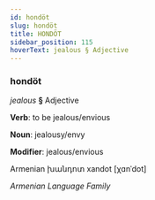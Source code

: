 ```yaml
---
id: hondöt
slug: hondöt
title: HONDÖT
sidebar_position: 115
hoverText: jealous § Adjective
---
```


### hondöt

*jealous* **§** Adjective

**Verb**: to be jealous/envious

**Noun**: jealousy/envy

**Modifier**: jealous/envious

Armenian խանդոտ xandot [χɑnˈdot]

*Armenian Language Family*
